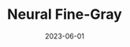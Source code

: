 ---
title: "Neural Fine-Gray"
collection: publications
excerpt: 'Time-to-event modelling, known as survival analysis, differs from standard regression as it addresses censoring in patients who do not experience the event of interest. Despite competitive performances in tackling this problem, machine learning methods often ignore other competing risks that preclude the event of interest. This practice biases the survival estimation. Extensions to address this challenge often rely on parametric assumptions or numerical estimations leading to sub-optimal survival approximations. This paper leverages constrained monotonic neural networks to model each competing survival distribution. This modelling choice ensures the exact likelihood maximisation at a reduced computational cost by using automatic differentiation. The effectiveness of the solution is demonstrated on one synthetic and three medical datasets. Finally, we discuss the implications of considering competing risks when developing risk scores for medical practice.


Code available on [GitHub](https://github.com/Jeanselme/NeuralFineGray).'
date: 2023-06-01
venue: 'Conference on Health, Inference, and Learning (CHIL)'
paperurl: 'https://arxiv.org/abs/2305.06703'
citation: 'Jeanselme, V., Yoon, C. H., Tom, B., Barrett, J. (2023, June). <b>Neural Fine-Gray: Monotonic neural networks for competing risks</b>. In <i>Conference on Health, Inference, and Learning (pp. 379-392). PMLR</i>.'
---